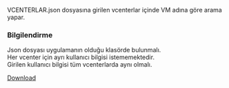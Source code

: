 
VCENTERLAR.json dosyasına girilen vcenterlar içinde VM adına göre 
arama yapar.<br>
		<h3 >Bilgilendirme<br></h3>
		Json dosyası uygulamanın olduğu klasörde bulunmalı.<br>
Her vcenter için ayrı kullanıcı bilgisi istememektedir.<br>
Girilen kullanıcı bilgisi tüm vcenterlarda aynı olmalı.<br>

<a href="https://github.com/m3hm3tg/AllVcentersSearch/releases/download/AllVcentersSearchV0.1.0/AllVcentersSearch.exe">Download</a>
